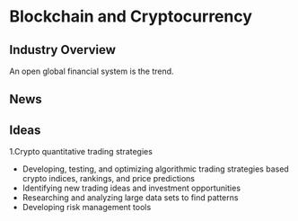 # Blockchain and Cryptocurrency

## Industry Overview
An open global financial system is the trend.

## News

## Ideas
1.Crypto quantitative trading strategies
- Developing, testing, and optimizing algorithmic trading strategies based crypto indices, rankings, and price predictions
- Identifying new trading ideas and investment opportunities
- Researching and analyzing large data sets to find patterns
- Developing risk management tools
 
